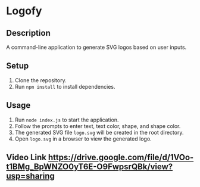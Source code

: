 # Logofy

## Description
A command-line application to generate SVG logos based on user inputs.

## Setup
1. Clone the repository.
2. Run `npm install` to install dependencies.

## Usage
1. Run `node index.js` to start the application.
2. Follow the prompts to enter text, text color, shape, and shape color.
3. The generated SVG file `logo.svg` will be created in the root directory.
4. Open `logo.svg` in a browser to view the generated logo.

## Video Link https://drive.google.com/file/d/1VOo-t1BMg_BpWNZO0yT6E-O9FwpsrQBk/view?usp=sharing
